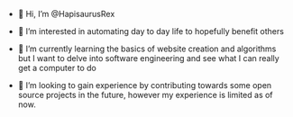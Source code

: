 - 👋 Hi, I’m @HapisaurusRex
- 👀 I’m interested in automating day to day life to hopefully benefit others
- 🌱 I’m currently learning the basics of website creation and algorithms but I want to delve into software engineering and see what I can really get a computer to do

- 💞️ I’m looking to gain experience by contributing towards some open source projects in the future, however my experience is limited as of now.

<!---
HapisaurusRex/HapisaurusRex is a ✨ special ✨ repository because its `README.md` (this file) appears on your GitHub profile.
You can click the Preview link to take a look at your changes.
--->

